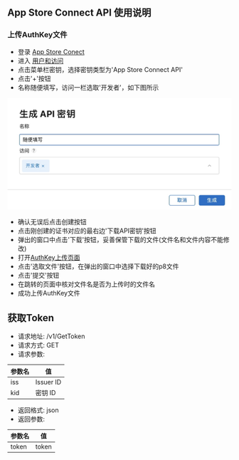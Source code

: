 ## App Store Connect API 使用说明
### 上传AuthKey文件
- 登录 [App Store Conect](https://appstoreconnect.apple.com)
- 进入 [用户和访问](https://appstoreconnect.apple.com/access/users)
- 点击菜单栏密钥，选择密钥类型为'App Store Connect API'
- 点击'+'按钮
- 名称随便填写，访问一栏选取'开发者'，如下图所示

![7C5E58C4-6A11-4194-922B-07FEE281D7EF](https://raw.githubusercontent.com/ty-yqs/Docs-for-AppStoreConnectAPI/gh-pages/assets/39E24207-A8F0-42E4-BDD4-FE0883119C2B.jpeg)
- 确认无误后点击创建按钮
- 点击刚创建的证书对应的最右边'下载API密钥'按钮
- 弹出的窗口中点击'下载'按钮，妥善保管下载的文件(文件名和文件内容不能修改)
- 打开[AuthKey上传页面](https://asc.isign.ren/UploadAuthKey.html)
- 点击'选取文件'按钮，在弹出的窗口中选择下载好的p8文件
- 点击'提交'按钮
- 在跳转的页面中核对文件名是否为上传时的文件名
- 成功上传AuthKey文件

## 获取Token
- 请求地址: /v1/GetToken
- 请求方式: GET
- 请求参数:

|  参数名   | 值  |
|  ----  | ----  |
| iss  | Issuer ID |
| kid  | 密钥 ID |

- 返回格式: json
- 返回参数:

|  参数名   | 值  |
|  ----  | ----  |
| token  | token |
